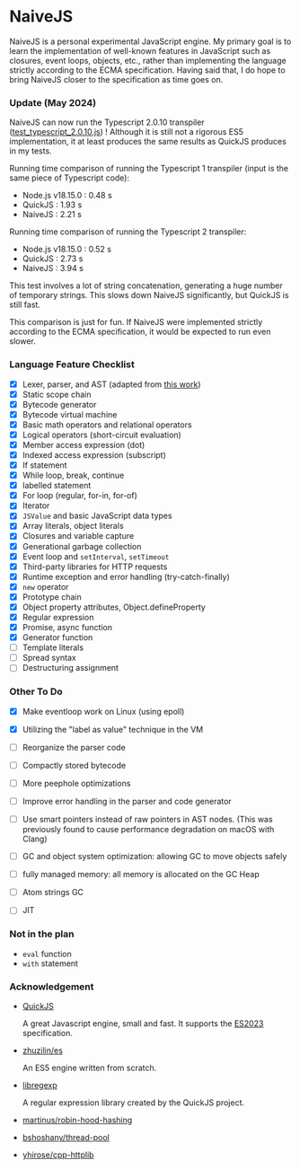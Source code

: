 # NaiveJS

NaiveJS is a personal experimental JavaScript engine. My primary goal is to learn the implementation of well-known features in JavaScript such as closures, event loops, objects, etc., rather than implementing the language strictly according to the ECMA specification. Having said that, I do hope to bring NaiveJS closer to the specification as time goes on.

### Update (May 2024)

NaiveJS can now run the Typescript 2.0.10 transpiler ([test_typescript_2.0.10.js](/test_files/test_typescript_2.0.10.js)) ! Although it is still not a rigorous ES5 implementation, it at least produces the same results as QuickJS produces in my tests. 

Running time comparison of running the Typescript 1 transpiler (input is the same piece of Typescript code):

- Node.js v18.15.0 : 0.48 s
- QuickJS : 1.93 s
- NaiveJS : 2.21 s


Running time comparison of running the Typescript 2 transpiler:

- Node.js v18.15.0 : 0.52 s
- QuickJS : 2.73 s
- NaiveJS : 3.94 s

This test involves a lot of string concatenation, generating a huge number of temporary strings. This slows down NaiveJS significantly, but QuickJS is still fast.

This comparison is just for fun. If NaiveJS were implemented strictly according to the ECMA specification, it would be expected to run even slower.

### Language Feature Checklist

- [x] Lexer, parser, and AST (adapted from [this work](https://github.com/zhuzilin/es))
- [x] Static scope chain
- [x] Bytecode generator
- [x] Bytecode virtual machine
- [x] Basic math operators and relational operators
- [x] Logical operators (short-circuit evaluation)
- [x] Member access expression (dot)
- [x] Indexed access expression (subscript)
- [x] If statement
- [x] While loop, break, continue
- [x] labelled statement
- [x] For loop (regular, for-in, for-of)
- [x] Iterator
- [x] `JSValue` and basic JavaScript data types
- [x] Array literals, object literals
- [x] Closures and variable capture
- [x] Generational garbage collection
- [x] Event loop and `setInterval`, `setTimeout`
- [x] Third-party libraries for HTTP requests
- [x] Runtime exception and error handling (try-catch-finally)
- [x] `new` operator
- [x] Prototype chain
- [x] Object property attributes, Object.defineProperty
- [x] Regular expression
- [x] Promise, async function
- [x] Generator function
- [ ] Template literals
- [ ] Spread syntax
- [ ] Destructuring assignment

### Other To Do

- [x] Make eventloop work on Linux (using epoll)
- [x] Utilizing the "label as value" technique in the VM
- [ ] Reorganize the parser code
- [ ] Compactly stored bytecode
- [ ] More peephole optimizations
- [ ] Improve error handling in the parser and code generator
- [ ] Use smart pointers instead of raw pointers in AST nodes. (This was previously found to cause performance degradation on macOS with Clang)
- [ ] GC and object system optimization: allowing GC to move objects safely
- [ ] fully managed memory: all memory is allocated on the GC Heap
- [ ] Atom strings GC
- [ ] JIT


### Not in the plan

- `eval` function
- `with` statement

### Acknowledgement

- [QuickJS](https://bellard.org/quickjs/)

  A great Javascript engine, small and fast. It supports the [ES2023](https://tc39.github.io/ecma262/2023) specification.

- [zhuzilin/es](https://github.com/zhuzilin/es)

  An ES5 engine written from scratch.

- [libregexp](https://github.com/bellard/quickjs/blob/master/libregexp.h)

  A regular expression library created by the QuickJS project.

- [martinus/robin-hood-hashing](https://github.com/martinus/robin-hood-hashing)

- [bshoshany/thread-pool](https://github.com/bshoshany/thread-pool)

- [yhirose/cpp-httplib](https://github.com/yhirose/cpp-httplib)
